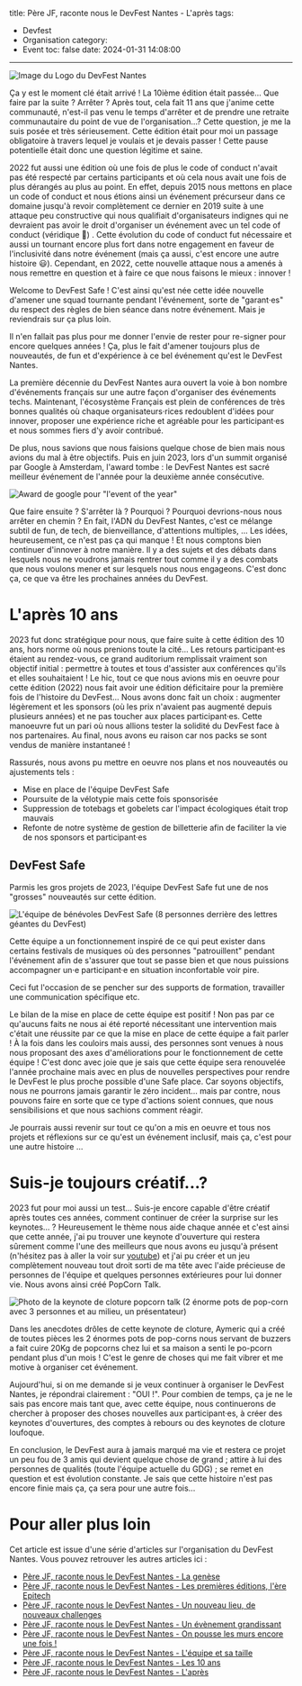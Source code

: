 title: Père JF, raconte nous le DevFest Nantes - L'après
tags:
  - Devfest
  - Organisation
category:
  - Event
toc: false
date: 2024-01-31 14:08:00
---

![Image du Logo du DevFest Nantes](/assets/2024-01-DevFestNantesPereCastor/devfest-nantes.jpeg)

Ça y est le moment clé était arrivé ! La 10ième édition était passée... Que faire par la suite ? Arrêter ? Après tout, cela fait 11 ans que j'anime cette communauté, n'est-il pas venu le temps d'arrêter et de prendre une retraite communautaire du point de vue de l'organisation...? Cette question, je me la suis posée et très sérieusement. Cette édition était pour moi un passage obligatoire à travers lequel je voulais et je devais passer ! Cette pause potentielle était donc une question légitime et saine.

2022 fut aussi une édition où une fois de plus le code of conduct n'avait pas été respecté par certains participants et où cela nous avait une fois de plus dérangés au plus au point. En effet, depuis 2015 nous mettons en place un code of conduct et nous étions ainsi un événement précurseur dans ce domaine jusqu'à revoir complètement ce dernier en 2019 suite à une attaque peu constructive qui nous qualifiait d'organisateurs indignes qui ne devraient pas avoir le droit d'organiser un événement avec un tel code of conduct (véridique 🥲) . Cette évolution du code of conduct fut nécessaire et aussi un tournant encore plus fort dans notre engagement en faveur de l'inclusivité dans notre événement (mais ça aussi, c'est encore une autre histoire 😃). Cependant, en 2022, cette nouvelle attaque nous a amenés à nous remettre en question et à faire ce que nous faisons le mieux : innover !

Welcome to DevFest Safe ! C'est ainsi qu'est née cette idée nouvelle d'amener une squad tournante pendant l'événement, sorte de "garant·es" du respect des règles de bien séance dans notre événement. Mais je reviendrais sur ça plus loin.

Il n'en fallait pas plus pour me donner l'envie de rester pour re-signer pour encore quelques années ! Ça, plus le fait d'amener toujours plus de nouveautés, de fun et d'expérience à ce bel événement qu'est le DevFest Nantes.

La première décennie du DevFest Nantes aura ouvert la voie à bon nombre d'événements français sur une autre façon d'organiser des événements techs. Maintenant, l'écosystème Français est plein de conférences de très bonnes qualités où chaque organisateurs·rices redoublent d'idées pour innover, proposer une expérience riche et agréable pour les participant·es et nous sommes fiers d'y avoir contribué.

De plus, nous savions que nous faisions quelque chose de bien mais nous avions du mal à être objectifs. Puis en juin 2023, lors d'un summit organisé par Google à Amsterdam, l'award tombe : le DevFest Nantes est sacré meilleur événement de l'année pour la deuxième année consécutive.

![Award de google pour "l'event of the year"](/assets/2024-01-DevFestNantesPereCastor/event-of-the-year.jpeg)

Que faire ensuite ? S'arrêter là ? Pourquoi ? Pourquoi devrions-nous nous arrêter en chemin ? En fait, l'ADN du DevFest Nantes, c'est ce mélange subtil de fun, de tech, de bienveillance, d'attentions multiples, ... Les idées, heureusement, ce n'est pas ça qui manque ! Et nous comptons bien continuer d'innover à notre manière. Il y a des sujets et des débats dans lesquels nous ne voudrons jamais rentrer tout comme il y a des combats que nous voulons mener et sur lesquels nous nous engageons. C'est donc ça, ce que va être les prochaines années du DevFest.

# L'après 10 ans

2023 fut donc stratégique pour nous, que faire suite à cette édition des 10 ans, hors norme où nous prenions toute la cité... Les retours participant·es étaient au rendez-vous, ce grand auditorium remplissait vraiment son objectif initial : permettre à toutes et tous d'assister aux conférences qu'ils et elles souhaitaient ! Le hic, tout ce que nous avions mis en oeuvre pour cette édition (2022) nous fait avoir une édition déficitaire pour la première fois de l'histoire du DevFest... Nous avons donc fait un choix : augmenter légèrement et les sponsors (où les prix n'avaient pas augmenté depuis plusieurs années) et ne pas toucher aux places participant·es. Cette manoeuvre fut un pari où nous allions tester la solidité du DevFest face à nos partenaires. Au final, nous avons eu raison car nos packs se sont vendus de manière instantaneé !

Rassurés, nous avons pu mettre en oeuvre nos plans et nos nouveautés ou ajustements tels :

* Mise en place de l'équipe DevFest Safe
* Poursuite de la vélotypie mais cette fois sponsorisée
* Suppression de totebags et gobelets car l'impact écologiques était trop mauvais
* Refonte de notre système de gestion de billetterie afin de faciliter la vie de nos sponsors et participant·es

## DevFest Safe

Parmis les gros projets de 2023, l'équipe DevFest Safe fut une de nos "grosses" nouveautés sur cette édition.

![L'équipe de bénévoles DevFest Safe (8 personnes derrière des lettres géantes du DevFest)](/assets/2024-01-DevFestNantesPereCastor/devfest-safe.jpeg)

Cette équipe a un fonctionnement inspiré de ce qui peut exister dans certains festivals de musiques où des personnes "patrouillent" pendant l'événement afin de s'assurer que tout se passe bien et que nous puissions accompagner un·e participant·e en situation inconfortable voir pire.

Ceci fut l'occasion de se pencher sur des supports de formation, travailler une communication spécifique etc.

Le bilan de la mise en place de cette équipe est positif ! Non pas par ce qu'aucuns faits ne nous ai été reporté nécessitant une intervention mais c'était une réussite par ce que la mise en place de cette équipe a fait parler ! À la fois dans les couloirs mais aussi, des personnes sont venues à nous nous proposant des axes d'améliorations pour le fonctionnement de cette équipe ! C'est donc avec joie que je sais que cette équipe sera renouvelée l'année prochaine mais avec en plus de nouvelles perspectives pour rendre le DevFest le plus proche possible d'une Safe place. Car soyons objectifs, nous ne pourrons jamais garantir le zéro incident... mais par contre, nous pouvons faire en sorte que ce type d'actions soient connues, que nous sensibilisions et que nous sachions comment réagir.

Je pourrais aussi revenir sur tout ce qu'on a mis en oeuvre et tous nos projets et réflexions sur ce qu'est un événement inclusif, mais ça, c'est pour une autre histoire ...

# Suis-je toujours créatif...?

2023 fut pour moi aussi un test... Suis-je encore capable d'être créatif après toutes ces années, comment continuer de créer la surprise sur les keynotes... ? Heureusement le thème nous aide chaque année et c'est ainsi que cette année, j'ai pu trouver une keynote d'ouverture qui restera sûrement comme l'une des meilleurs que nous avons eu jusqu'à présent (n'hésitez pas à aller la voir sur [youtube](https://www.youtube.com/watch?v=7GgLvCngX2k&list=PLuZ_sYdawLiUHU4E1i5RrFsRN_lQcgPwT&ab_channel=GDGFrance)) et j'ai pu créer et un jeu complètement nouveau tout droit sorti de ma tête avec l'aide précieuse de personnes de l'équipe et quelques personnes extérieures pour lui donner vie. Nous avons ainsi créé PopCorn Talk.

![Photo de la keynote de cloture popcorn talk (2 énorme pots de pop-corn avec 3 personnes et au milieu, un présentateur)](/assets/2024-01-DevFestNantesPereCastor/popcorn-talk.jpeg)

Dans les anecdotes drôles de cette keynote de cloture, Aymeric qui a créé de toutes pièces les 2 énormes pots de pop-corns nous servant de buzzers a fait cuire 20Kg de popcorns chez lui et sa maison a senti le po-pcorn pendant plus d'un mois ! C'est le genre de choses qui me fait vibrer et me motive à organiser cet événement.

Aujourd'hui, si on me demande si je veux continuer à organiser le DevFest Nantes, je répondrai clairement : "OUI !". Pour combien de temps, ça je ne le sais pas encore mais tant que, avec cette équipe, nous continuerons de chercher à proposer des choses nouvelles aux participant·es, à créer des keynotes d'ouvertures, des comptes à rebours ou des keynotes de cloture loufoque.

En conclusion, le DevFest aura à jamais marqué ma vie et restera ce projet un peu fou de 3 amis qui devient quelque chose de grand ; attire à lui des personnes de qualités (toute l'équipe actuelle du GDG) ; se remet en question et est évolution constante. Je sais que cette histoire n'est pas encore finie mais ça, ça sera pour une autre fois...

# Pour aller plus loin

Cet article est issue d'une série d'articles sur l'organisation du DevFest Nantes. Vous pouvez retrouver les autres articles ici :
* [Père JF, raconte nous le DevFest Nantes - La genèse](/2024/01/31/2024-01-31-pere-jf-raconte-nous-le-devfest-part-1/)
* [Père JF, raconte nous le DevFest Nantes - Les premières éditions, l'ère Epitech](/2024/01/31/2024-01-31-pere-jf-raconte-nous-le-devfest-part-2/)
* [Père JF, raconte nous le DevFest Nantes - Un nouveau lieu, de nouveaux challenges](/2024/01/31/2024-01-31-pere-jf-raconte-nous-le-devfest-part-3/)
* [Père JF, raconte nous le DevFest Nantes - Un évènement grandissant](/2024/01/31/2024-01-31-pere-jf-raconte-nous-le-devfest-part-4/)
* [Père JF, raconte nous le DevFest Nantes - On pousse les murs encore une fois !](/2024/01/31/2024-01-31-pere-jf-raconte-nous-le-devfest-part-5/)
* [Père JF, raconte nous le DevFest Nantes - L'équipe et sa taille](/2024/01/31/2024-01-31-pere-jf-raconte-nous-le-devfest-part-6/)
* [Père JF, raconte nous le DevFest Nantes - Les 10 ans](/2024/01/31/2024-01-31-pere-jf-raconte-nous-le-devfest-part-7/)
* [Père JF, raconte nous le DevFest Nantes - L'après](/2024/01/31/2024-01-31-pere-jf-raconte-nous-le-devfest-part-8/)
